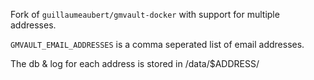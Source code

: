 Fork of `guillaumeaubert/gmvault-docker` with support for multiple addresses.

`GMVAULT_EMAIL_ADDRESSES` is a comma seperated list of email addresses.

The db & log for each address is stored in /data/$ADDRESS/